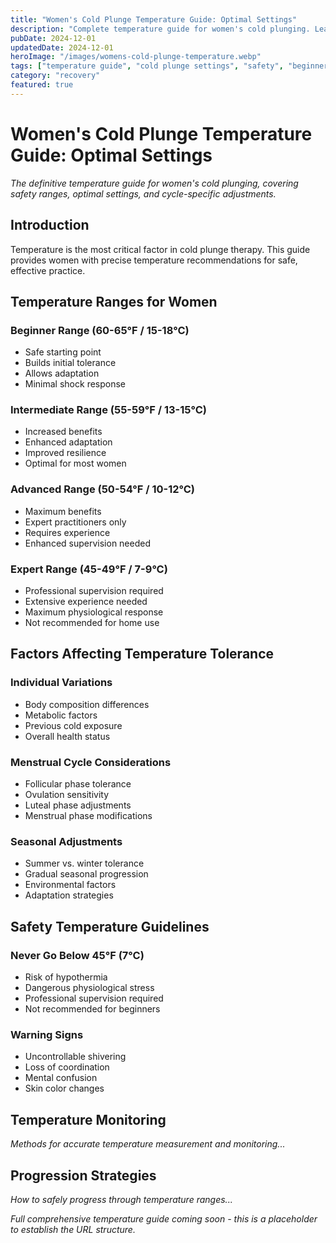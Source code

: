 ```yaml
---
title: "Women's Cold Plunge Temperature Guide: Optimal Settings"
description: "Complete temperature guide for women's cold plunging. Learn optimal temperatures for beginners to advanced, safety ranges, and how to adjust for your cycle."
pubDate: 2024-12-01
updatedDate: 2024-12-01
heroImage: "/images/womens-cold-plunge-temperature.webp"
tags: ["temperature guide", "cold plunge settings", "safety", "beginner tips"]
category: "recovery"
featured: true
---
```


# Women's Cold Plunge Temperature Guide: Optimal Settings

*The definitive temperature guide for women's cold plunging, covering safety ranges, optimal settings, and cycle-specific adjustments.*

## Introduction

Temperature is the most critical factor in cold plunge therapy. This guide provides women with precise temperature recommendations for safe, effective practice.

## Temperature Ranges for Women

### Beginner Range (60-65°F / 15-18°C)
- Safe starting point
- Builds initial tolerance
- Allows adaptation
- Minimal shock response

### Intermediate Range (55-59°F / 13-15°C)
- Increased benefits
- Enhanced adaptation
- Improved resilience
- Optimal for most women

### Advanced Range (50-54°F / 10-12°C)
- Maximum benefits
- Expert practitioners only
- Requires experience
- Enhanced supervision needed

### Expert Range (45-49°F / 7-9°C)
- Professional supervision required
- Extensive experience needed
- Maximum physiological response
- Not recommended for home use

## Factors Affecting Temperature Tolerance

### Individual Variations
- Body composition differences
- Metabolic factors
- Previous cold exposure
- Overall health status

### Menstrual Cycle Considerations
- Follicular phase tolerance
- Ovulation sensitivity
- Luteal phase adjustments
- Menstrual phase modifications

### Seasonal Adjustments
- Summer vs. winter tolerance
- Gradual seasonal progression
- Environmental factors
- Adaptation strategies

## Safety Temperature Guidelines

### Never Go Below 45°F (7°C)
- Risk of hypothermia
- Dangerous physiological stress
- Professional supervision required
- Not recommended for beginners

### Warning Signs
- Uncontrollable shivering
- Loss of coordination
- Mental confusion
- Skin color changes

## Temperature Monitoring

*Methods for accurate temperature measurement and monitoring...*

## Progression Strategies

*How to safely progress through temperature ranges...*

*Full comprehensive temperature guide coming soon - this is a placeholder to establish the URL structure.*